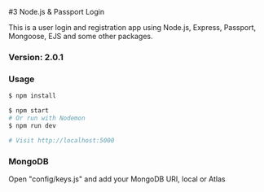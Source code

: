 #3 Node.js & Passport Login

This is a user login and registration app using Node.js, Express, Passport, Mongoose, EJS and some other packages.

### Version: 2.0.1

### Usage

```sh
$ npm install
```

```sh
$ npm start
# Or run with Nodemon
$ npm run dev

# Visit http://localhost:5000
```

### MongoDB

Open "config/keys.js" and add your MongoDB URI, local or Atlas
